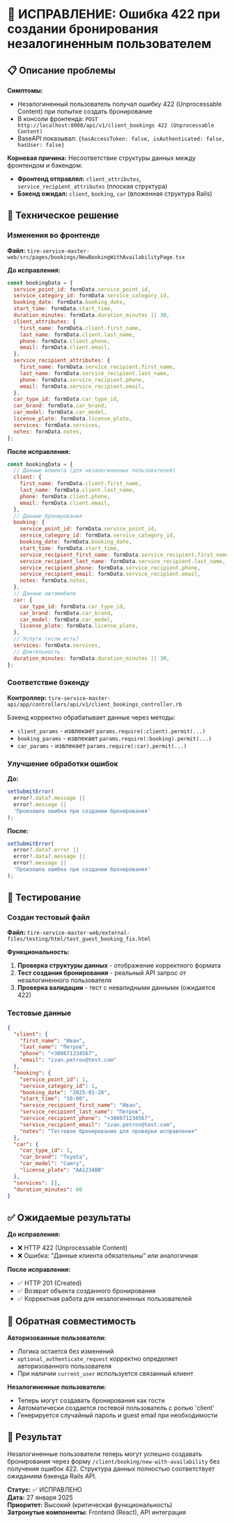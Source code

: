 # 🎯 ИСПРАВЛЕНИЕ: Ошибка 422 при создании бронирования незалогиненным пользователем

## 📋 Описание проблемы

**Симптомы:**
- Незалогиненный пользователь получал ошибку 422 (Unprocessable Content) при попытке создать бронирование
- В консоли фронтенда: `POST http://localhost:8000/api/v1/client_bookings 422 (Unprocessable Content)`
- BaseAPI показывал: `{hasAccessToken: false, isAuthenticated: false, hasUser: false}`

**Корневая причина:**
Несоответствие структуры данных между фронтендом и бэкендом:
- **Фронтенд отправлял:** `client_attributes`, `service_recipient_attributes` (плоская структура)
- **Бэкенд ожидал:** `client`, `booking`, `car` (вложенная структура Rails)

## 🔧 Техническое решение

### Изменения во фронтенде

**Файл:** `tire-service-master-web/src/pages/bookings/NewBookingWithAvailabilityPage.tsx`

**До исправления:**
```javascript
const bookingData = {
  service_point_id: formData.service_point_id,
  service_category_id: formData.service_category_id,
  booking_date: formData.booking_date,
  start_time: formData.start_time,
  duration_minutes: formData.duration_minutes || 30,
  client_attributes: {
    first_name: formData.client.first_name,
    last_name: formData.client.last_name,
    phone: formData.client.phone,
    email: formData.client.email,
  },
  service_recipient_attributes: {
    first_name: formData.service_recipient.first_name,
    last_name: formData.service_recipient.last_name,
    phone: formData.service_recipient.phone,
    email: formData.service_recipient.email,
  },
  car_type_id: formData.car_type_id,
  car_brand: formData.car_brand,
  car_model: formData.car_model,
  license_plate: formData.license_plate,
  services: formData.services,
  notes: formData.notes,
};
```

**После исправления:**
```javascript
const bookingData = {
  // Данные клиента (для незалогиненных пользователей)
  client: {
    first_name: formData.client.first_name,
    last_name: formData.client.last_name,
    phone: formData.client.phone,
    email: formData.client.email,
  },
  // Данные бронирования
  booking: {
    service_point_id: formData.service_point_id,
    service_category_id: formData.service_category_id,
    booking_date: formData.booking_date,
    start_time: formData.start_time,
    service_recipient_first_name: formData.service_recipient.first_name,
    service_recipient_last_name: formData.service_recipient.last_name,
    service_recipient_phone: formData.service_recipient.phone,
    service_recipient_email: formData.service_recipient.email,
    notes: formData.notes,
  },
  // Данные автомобиля
  car: {
    car_type_id: formData.car_type_id,
    car_brand: formData.car_brand,
    car_model: formData.car_model,
    license_plate: formData.license_plate,
  },
  // Услуги (если есть)
  services: formData.services,
  // Длительность
  duration_minutes: formData.duration_minutes || 30,
};
```

### Соответствие бэкенду

**Контроллер:** `tire-service-master-api/app/controllers/api/v1/client_bookings_controller.rb`

Бэкенд корректно обрабатывает данные через методы:
- `client_params` - извлекает `params.require(:client).permit(...)`
- `booking_params` - извлекает `params.require(:booking).permit(...)`
- `car_params` - извлекает `params.require(:car).permit(...)`

### Улучшение обработки ошибок

**До:**
```javascript
setSubmitError(
  error?.data?.message || 
  error?.message || 
  'Произошла ошибка при создании бронирования'
);
```

**После:**
```javascript
setSubmitError(
  error?.data?.error || 
  error?.data?.message || 
  error?.message || 
  'Произошла ошибка при создании бронирования'
);
```

## 🧪 Тестирование

### Создан тестовый файл
**Файл:** `tire-service-master-web/external-files/testing/html/test_guest_booking_fix.html`

**Функциональность:**
1. **Проверка структуры данных** - отображение корректного формата
2. **Тест создания бронирования** - реальный API запрос от незалогиненного пользователя
3. **Проверка валидации** - тест с невалидными данными (ожидается 422)

### Тестовые данные
```json
{
  "client": {
    "first_name": "Иван",
    "last_name": "Петров", 
    "phone": "+380671234567",
    "email": "ivan.petrov@test.com"
  },
  "booking": {
    "service_point_id": 1,
    "service_category_id": 1,
    "booking_date": "2025-01-28",
    "start_time": "10:00",
    "service_recipient_first_name": "Иван",
    "service_recipient_last_name": "Петров",
    "service_recipient_phone": "+380671234567",
    "service_recipient_email": "ivan.petrov@test.com",
    "notes": "Тестовое бронирование для проверки исправления"
  },
  "car": {
    "car_type_id": 1,
    "car_brand": "Toyota",
    "car_model": "Camry", 
    "license_plate": "АА1234ВВ"
  },
  "services": [],
  "duration_minutes": 60
}
```

## ✅ Ожидаемые результаты

**До исправления:**
- ❌ HTTP 422 (Unprocessable Content)
- ❌ Ошибка: "Данные клиента обязательны" или аналогичная

**После исправления:**
- ✅ HTTP 201 (Created)
- ✅ Возврат объекта созданного бронирования
- ✅ Корректная работа для незалогиненных пользователей

## 🔄 Обратная совместимость

**Авторизованные пользователи:**
- Логика остается без изменений
- `optional_authenticate_request` корректно определяет авторизованного пользователя
- При наличии `current_user` используется связанный клиент

**Незалогиненные пользователи:**
- Теперь могут создавать бронирования как гости
- Автоматически создается гостевой пользователь с ролью 'client'
- Генерируется случайный пароль и guest email при необходимости

## 🎯 Результат

Незалогиненные пользователи теперь могут успешно создавать бронирования через форму `/client/booking/new-with-availability` без получения ошибок 422. Структура данных полностью соответствует ожиданиям бэкенда Rails API.

**Статус:** ✅ ИСПРАВЛЕНО  
**Дата:** 27 января 2025  
**Приоритет:** Высокий (критическая функциональность)  
**Затронутые компоненты:** Frontend (React), API интеграция 